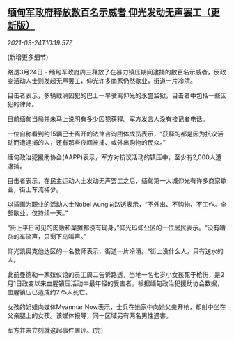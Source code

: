 <!--1616581863000-->
[缅甸军政府释放数百名示威者 仰光发动无声罢工（更新版）](https://cn.reuters.com/article/myanmar-protesters-0324-wedn-idCNKBS2BG1C5)
------

<div><i>2021-03-24T10:19:57Z</i></div><p>(新增更多细节)</p><p>路透3月24日 - 缅甸军政府周三释放了在暴力镇压期间逮捕的数百名示威者，反政变活动人士则发起无声罢工，仰光许多商家仍然歇业，街道一片冷清。</p><p>目击者表示，多辆载满囚犯的巴士一早驶离仰光的永盛监狱，目击者中包括一些囚犯的律师。</p><p>目前缅甸当局并未马上说明有多少囚犯获释。军方发言人没有接记者电话。</p><p>一位自称看到约15辆巴士离开的法律咨询团体成员表示，“获释的都是因为抗议活动而遭逮捕的人，还有那些夜间被捕、或外出购物的民众。”</p><p>缅甸政治犯援助协会(AAPP)表示，军方对抗议活动的镇压中，至少有2,000人遭逮捕。</p><p>目击者表示，在民主运动人士发动无声罢工之后，缅甸第一大城仰光有许多商家歇业，街上车流稀少。</p><p>以插画为职业的活动人士Nobel Aung向路透表示，“不外出、不购物、不工作。全部歇业。仅持续一天。”</p><p>“街上平日可见的肉贩和菜摊都没有现身，”仰光玛仰公区的一位居民表示。“没有嘈杂的车流声，只剩下鸟叫声。”</p><p>仰光凯奥克他达区的一名教师表示，街道一片冷清。“街上没什么人，只有送水的人。</p><p>此前曼德勒一家殡仪馆的员工周二告诉路透，当地一名七岁小女孩死于枪伤，是2月1日政变以来血腥镇压活动中最年轻的受害者。根据缅甸政治犯援助协会数据，血腥镇压已造成约275人死亡。</p><p>女孩的姐姐向媒体Myanmar Now表示，士兵在她家中向她父亲开枪，却射中坐在父亲腿上的女孩。该媒体报导，同一区域另有两名男性遇害。</p><p>军方并未立刻就这起事件置评。(完)</p>
